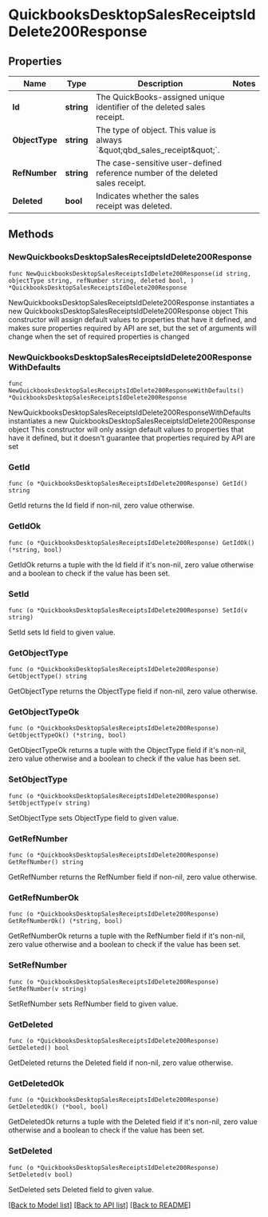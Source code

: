 # QuickbooksDesktopSalesReceiptsIdDelete200Response

## Properties

Name | Type | Description | Notes
------------ | ------------- | ------------- | -------------
**Id** | **string** | The QuickBooks-assigned unique identifier of the deleted sales receipt. | 
**ObjectType** | **string** | The type of object. This value is always &#x60;\&quot;qbd_sales_receipt\&quot;&#x60;. | 
**RefNumber** | **string** | The case-sensitive user-defined reference number of the deleted sales receipt. | 
**Deleted** | **bool** | Indicates whether the sales receipt was deleted. | 

## Methods

### NewQuickbooksDesktopSalesReceiptsIdDelete200Response

`func NewQuickbooksDesktopSalesReceiptsIdDelete200Response(id string, objectType string, refNumber string, deleted bool, ) *QuickbooksDesktopSalesReceiptsIdDelete200Response`

NewQuickbooksDesktopSalesReceiptsIdDelete200Response instantiates a new QuickbooksDesktopSalesReceiptsIdDelete200Response object
This constructor will assign default values to properties that have it defined,
and makes sure properties required by API are set, but the set of arguments
will change when the set of required properties is changed

### NewQuickbooksDesktopSalesReceiptsIdDelete200ResponseWithDefaults

`func NewQuickbooksDesktopSalesReceiptsIdDelete200ResponseWithDefaults() *QuickbooksDesktopSalesReceiptsIdDelete200Response`

NewQuickbooksDesktopSalesReceiptsIdDelete200ResponseWithDefaults instantiates a new QuickbooksDesktopSalesReceiptsIdDelete200Response object
This constructor will only assign default values to properties that have it defined,
but it doesn't guarantee that properties required by API are set

### GetId

`func (o *QuickbooksDesktopSalesReceiptsIdDelete200Response) GetId() string`

GetId returns the Id field if non-nil, zero value otherwise.

### GetIdOk

`func (o *QuickbooksDesktopSalesReceiptsIdDelete200Response) GetIdOk() (*string, bool)`

GetIdOk returns a tuple with the Id field if it's non-nil, zero value otherwise
and a boolean to check if the value has been set.

### SetId

`func (o *QuickbooksDesktopSalesReceiptsIdDelete200Response) SetId(v string)`

SetId sets Id field to given value.


### GetObjectType

`func (o *QuickbooksDesktopSalesReceiptsIdDelete200Response) GetObjectType() string`

GetObjectType returns the ObjectType field if non-nil, zero value otherwise.

### GetObjectTypeOk

`func (o *QuickbooksDesktopSalesReceiptsIdDelete200Response) GetObjectTypeOk() (*string, bool)`

GetObjectTypeOk returns a tuple with the ObjectType field if it's non-nil, zero value otherwise
and a boolean to check if the value has been set.

### SetObjectType

`func (o *QuickbooksDesktopSalesReceiptsIdDelete200Response) SetObjectType(v string)`

SetObjectType sets ObjectType field to given value.


### GetRefNumber

`func (o *QuickbooksDesktopSalesReceiptsIdDelete200Response) GetRefNumber() string`

GetRefNumber returns the RefNumber field if non-nil, zero value otherwise.

### GetRefNumberOk

`func (o *QuickbooksDesktopSalesReceiptsIdDelete200Response) GetRefNumberOk() (*string, bool)`

GetRefNumberOk returns a tuple with the RefNumber field if it's non-nil, zero value otherwise
and a boolean to check if the value has been set.

### SetRefNumber

`func (o *QuickbooksDesktopSalesReceiptsIdDelete200Response) SetRefNumber(v string)`

SetRefNumber sets RefNumber field to given value.


### GetDeleted

`func (o *QuickbooksDesktopSalesReceiptsIdDelete200Response) GetDeleted() bool`

GetDeleted returns the Deleted field if non-nil, zero value otherwise.

### GetDeletedOk

`func (o *QuickbooksDesktopSalesReceiptsIdDelete200Response) GetDeletedOk() (*bool, bool)`

GetDeletedOk returns a tuple with the Deleted field if it's non-nil, zero value otherwise
and a boolean to check if the value has been set.

### SetDeleted

`func (o *QuickbooksDesktopSalesReceiptsIdDelete200Response) SetDeleted(v bool)`

SetDeleted sets Deleted field to given value.



[[Back to Model list]](../README.md#documentation-for-models) [[Back to API list]](../README.md#documentation-for-api-endpoints) [[Back to README]](../README.md)


